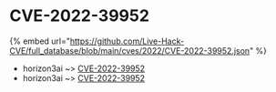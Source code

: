 # CVE-2022-39952
{% embed url="https://github.com/Live-Hack-CVE/full_database/blob/main/cves/2022/CVE-2022-39952.json" %}

* horizon3ai ~> [CVE-2022-39952](https://www.alice-snow.ru/2022/database/cve-2022-39952/cve-2022-39952-horizon3ai)
* horizon3ai ~> [CVE-2022-39952](https://www.alice-snow.ru/2022/database/cve-2022-39952/cve-2022-39952-horizon3ai)